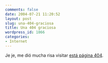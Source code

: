 ```yaml
---
comments: false
date: 2004-07-21 11:20:52
layout: post
slug: una-404-graciosa
title: Una 404 graciosa
wordpress_id: 1866
categories:
- Internet
---
```


Je je, me dió mucha risa visitar [está página 404](http://www.maladroited.net/fakeaddy).




 
